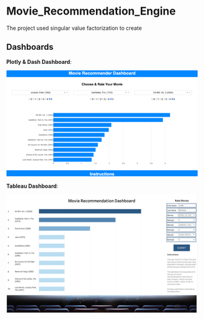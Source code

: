 # Movie_Recommendation_Engine

The project used singular value factorization to create 

## Dashboards

**Plotly & Dash Dashboard**:

![](ReadMe_Images/Dash2.png)

**Tableau Dashboard**:

![](ReadMe_Images/Dash1.png)
